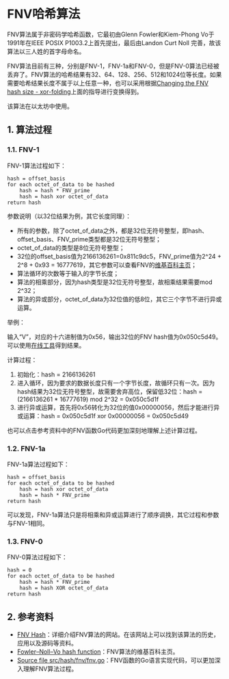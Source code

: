 # FNV哈希算法

FNV算法属于非密码学哈希函数，它最初由Glenn Fowler和Kiem-Phong Vo于1991年在IEEE POSIX P1003.2上首先提出，最后由Landon Curt Noll 完善，故该算法以三人姓的首字母命名。

FNV算法目前有三种，分别是FNV-1，FNV-1a和FNV-0，但是FNV-0算法已经被丢弃了。FNV算法的哈希结果有32、64、128、256、512和1024位等长度。如果需要哈希结果长度不属于以上任意一种，也可以采用根据[Changing the FNV hash size - xor-folding](http://www.isthe.com/chongo/tech/comp/fnv/#xor-fold)上面的指导进行变换得到。

该算法在以太坊中使用。

## 1. 算法过程

### 1.1. FNV-1

FNV-1算法过程如下：

```
hash = offset_basis
for each octet_of_data to be hashed
    hash = hash * FNV_prime
    hash = hash xor octet_of_data
return hash
```

参数说明（以32位结果为例，其它长度同理）：

- 所有的参数，除了octet_of_data之外，都是32位无符号整型，即hash、offset_basis、FNV_prime类型都是32位无符号整型；
- octet_of_data的类型是8位无符号整型；
- 32位的offset_basis值为2166136261=0x811c9dc5，FNV_prime值为2^24 + 2^8 + 0x93 = 16777619，其它参数可以查看FNV的[维基百科主页](https://en.wikipedia.org/wiki/Fowler%E2%80%93Noll%E2%80%93Vo_hash_function)；
- 算法循环的次数等于输入的字节长度；
- 算法的相乘部分，因为hash类型是32位无符号整型，故相乘结果需要mod 2^32；
- 算法的异或部分，octet_of_data为32位值的低8位，其它三个字节不进行异或运算。

举例：

输入“V”，对应的十六进制值为0x56，输出32位的FNV hash值为0x050c5d49。可以使用[在线工具](https://fnvhash.github.io/fnv-calculator-online/)得到结果。

计算过程：

1. 初始化：hash = 2166136261
2. 进入循环，因为要求的数据长度只有一个字节长度，故循环只有一次。因为hash结果为32位无符号整型，故需要舍弃高位，保留低32位：hash = (2166136261 * 16777619) mod 2^32 = 0x050c5d1f
3. 进行异或运算，首先将0x56转化为32位的值0x00000056，然后才能进行异或运算：hash = 0x050c5d1f xor 0x00000056 = 0x050c5d49

也可以点击参考资料中的FNV函数Go代码更加深刻地理解上述计算过程。

### 1.2. FNV-1a

FNV-1a算法过程如下：

```
hash = offset_basis
for each octet_of_data to be hashed
    hash = hash xor octet_of_data
    hash = hash * FNV_prime
return hash
```

可以发现，FNV-1a算法只是将相乘和异或运算进行了顺序调换，其它过程和参数与FNV-1相同。

### 1.3. FNV-0

FNV-0算法过程如下：

```
hash = 0
for each octet_of_data to be hashed
    hash = hash * FNV_prime
    hash = hash XOR octet_of_data
return hash
```

## 2. 参考资料

- [FNV Hash](http://www.isthe.com/chongo/tech/comp/fnv/)：详细介绍FNV算法的网站。在该网站上可以找到该算法的历史，应用以及源码等资料。
- [Fowler–Noll–Vo hash function](https://en.wikipedia.org/wiki/Fowler%E2%80%93Noll%E2%80%93Vo_hash_function)：FNV算法的维基百科主页。
- [Source file src/hash/fnv/fnv.go](https://golang.org/src/hash/fnv/fnv.go)：FNV函数的Go语言实现代码，可以更加深入理解FNV算法过程。